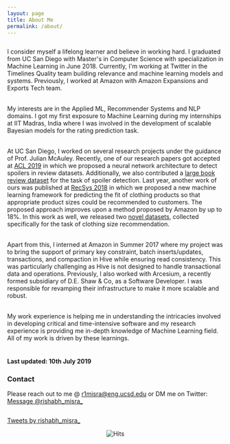 ```yaml
---
layout: page
title: About Me
permalink: /about/
---
```


<div class="column leftcol">

I consider myself a lifelong learner and believe in working hard. I graduated from UC San Diego with Master's in Computer Science with specialization in Machine Learning in June 2018. Currently, I'm working at Twitter in the Timelines Quality team building relevance and machine learning models and systems. Previously, I worked at Amazon with Amazon Expansions and Exports Tech team. <br> <br>

My interests are in the Applied ML, Recommender Systems and NLP domains. I got my first exposure to Machine Learning during my internships at IIT Madras, India where I was involved in the development of scalable Bayesian models for the rating prediction task. <br> <br>

At UC San Diego, I worked on several research projects under the guidance of Prof. Julian McAuley. Recently, one of our research papers got accepted at <a href="http://acl2019.org/EN/index.xhtml" target="_blank">ACL 2019</a> in which we proposed a neural network architecture to detect spoilers in review datasets. Additionally, we also contributed a <a href="https://sites.google.com/eng.ucsd.edu/ucsdbookgraph/reviews" target="_blank">large book review dataset</a> for the task of spoiler detection. Last year, another work of ours was published at <a href="https://recsys.acm.org/recsys18/" target="_blank">RecSys 2018</a> in which we proposed a new machine learning framework for predicting the fit of clothing products so that appropriate product sizes could be recommended to customers. The proposed approach improves upon a method proposed by Amazon by up to 18%. In this work as well, we released two <a href="https://www.kaggle.com/rmisra/clothing-fit-dataset-for-size-recommendation" target="_blank">novel datasets</a>, collected specifically for the task of clothing size recommendation. <br> <br>

Apart from this, I interned at Amazon in Summer 2017 where my project was to bring the support of primary key constraint, batch inserts/updates, transactions, and compaction in Hive while ensuring read consistency. This was particularly challenging as Hive is not designed to handle transactional data and operations. Previously, I also worked with Arcesium, a recently formed subsidiary of D.E. Shaw & Co, as a Software Developer. I was responsible for revamping their infrastructure to make it more scalable and robust. <br> <br>

My work experience is helping me in understanding the intricacies involved in developing critical and time-intensive software and my research experience is providing me in-depth knowledge of Machine Learning field. All of my work is driven by these learnings. <br> <br>

<h4> Last updated: 10th July 2019 </h4>

<h3> Contact </h3>

Please reach out to me @ <a href="mailto:r1misra@eng.ucsd.edu">r1misra@eng.ucsd.edu</a> or DM me on Twitter: <a href="https://twitter.com/messages/compose?recipient_id=2591106696&text=Hey%20Rishabh" class="twitter-dm-button" data-screen-name="@rishabh_misra_" data-size=large>Message @rishabh_misra_</a>

</div>

<div class="column rightcol">

<a class="twitter-timeline" data-width="600" data-height="900" data-theme="light" data-link-color="#FF8A33" href="https://twitter.com/rishabh_misra_?ref_src=twsrc%5Etfw">Tweets by rishabh_misra_</a> <script async src="https://platform.twitter.com/widgets.js" charset="utf-8"></script>

</div>


<center> <img src="https://hitcounter.pythonanywhere.com/count/tag.svg" alt="Hits"> </center>
